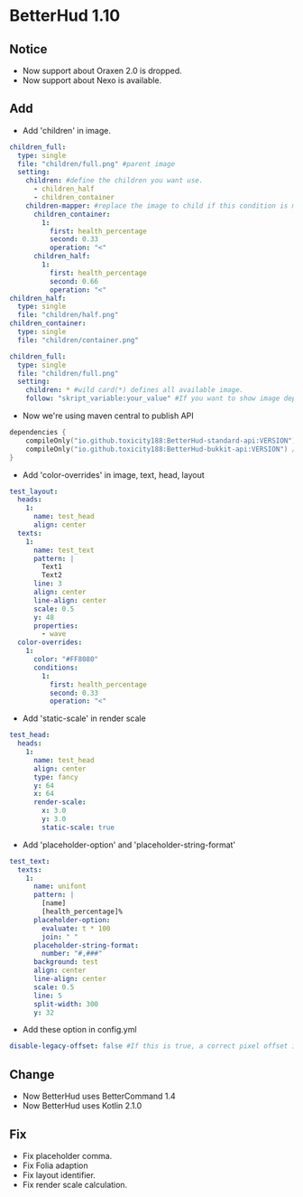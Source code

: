 # BetterHud 1.10

## Notice
- Now support about Oraxen 2.0 is dropped.
- Now support about Nexo is available.

## Add
- Add 'children' in image.
```yaml
children_full:
  type: single
  file: "children/full.png" #parent image
  setting:
    children: #define the children you want use.
      - children_half
      - children_container
    children-mapper: #replace the image to child if this condition is matched.
      children_container:
        1:
          first: health_percentage
          second: 0.33
          operation: "<"
      children_half:
        1:
          first: health_percentage
          second: 0.66
          operation: "<"
children_half:
  type: single
  file: "children/half.png"
children_container:
  type: single
  file: "children/container.png"
```
```yaml
children_full:
  type: single
  file: "children/full.png"
  setting:
    children: * #wild card(*) defines all available image.
    follow: "skript_variable:your_value" #If you want to show image depend on some placeholder, set 'follow' section.
```
- Now we're using maven central to publish API
```kotlin
dependencies {
    compileOnly("io.github.toxicity188:BetterHud-standard-api:VERSION") //Standard API
    compileOnly("io.github.toxicity188:BetterHud-bukkit-api:VERSION") //Platform API
}
```
- Add 'color-overrides' in image, text, head, layout
```yaml
test_layout:
  heads:
    1:
      name: test_head
      align: center
  texts:
    1:
      name: test_text
      pattern: |
        Text1
        Text2
      line: 3
      align: center
      line-align: center
      scale: 0.5
      y: 48
      properties:
        - wave
  color-overrides:
    1:
      color: "#FF8080"
      conditions:
        1:
          first: health_percentage
          second: 0.33
          operation: "<"
```
- Add 'static-scale' in render scale
```yaml
test_head:
  heads:
    1:
      name: test_head
      align: center
      type: fancy
      y: 64
      x: 64
      render-scale:
        x: 3.0
        y: 3.0
        static-scale: true
```
- Add 'placeholder-option' and 'placeholder-string-format'
```yaml
test_text:
  texts:
    1:
      name: unifont
      pattern: |
        [name]
        [health_percentage]%
      placeholder-option:
        evaluate: t * 100
        join: " "
      placeholder-string-format:
        number: "#,###"
      background: test
      align: center
      line-align: center
      scale: 0.5
      line: 5
      split-width: 300
      y: 32
```
- Add these option in config.yml
```yaml
disable-legacy-offset: false #If this is true, a correct pixel offset is provided.
```
## Change
- Now BetterHud uses BetterCommand 1.4
- Now BetterHud uses Kotlin 2.1.0

## Fix
- Fix placeholder comma.
- Fix Folia adaption
- Fix layout identifier.
- Fix render scale calculation.